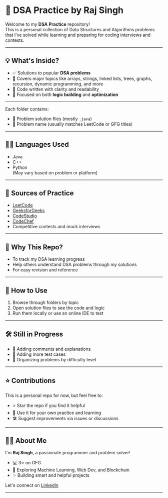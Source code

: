 # 📘 DSA Practice by Raj Singh

Welcome to my **DSA Practice** repository!  
This is a personal collection of Data Structures and Algorithms problems that I’ve solved while learning and preparing for coding interviews and contests.

---

## 💡 What's Inside?

- ✅ Solutions to popular **DSA problems**
- 🧠 Covers major topics like arrays, strings, linked lists, trees, graphs, recursion, dynamic programming, and more
- 📝 Code written with clarity and readability
- 🧪 Focused on both **logic building** and **optimization**

---


Each folder contains:
- 📄 Problem solution files (mostly `.java`)
- 💬 Problem name (usually matches LeetCode or GFG titles)

---

## 🧑‍💻 Languages Used
- Java
- C++
- Python  
(May vary based on problem or platform)

---

## 🧭 Sources of Practice

- [LeetCode](https://leetcode.com/)
- [GeeksforGeeks](https://www.geeksforgeeks.org/)
- [CodeStudio](https://www.naukri.com/code360/home)
- [CodeChef](https://www.codechef.com)
- Competitive contests and mock interviews

---

## 🚀 Why This Repo?

- To track my DSA learning progress
- Help others understand DSA problems through my solutions
- For easy revision and reference

---

## 📌 How to Use

1. Browse through folders by topic
2. Open solution files to see the code and logic
3. Run them locally or use an online IDE to test

---

## 🛠️ Still in Progress

- 🔄 Adding comments and explanations
- 🧪 Adding more test cases
- 🚧 Organizing problems by difficulty level

---

## ⭐ Contributions

This is a personal repo for now, but feel free to:
- ⭐ Star the repo if you find it helpful
- 👀 Use it for your own practice and learning
- 🛠️ Suggest improvements via issues or discussions

---

## 🙋‍♂️ About Me

I'm **Raj Singh**, a passionate programmer and problem solver!  
- 💻 3⭐ on GFG  
- 🔭 Exploring Machine Learning, Web Dev, and Blockchain  
- ✨ Building smart and helpful projects

Let's connect on [LinkedIn](https://www.linkedin.com/in/raj-singh-92b104266/)

---


